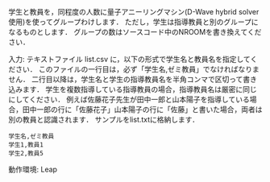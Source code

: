 学生と教員を，同程度の人数に量子アニーリングマシン(D-Wave hybrid solver使用)を使ってグループわけします．
ただし，学生は指導教員と別のグループになるものとします．
グループの数はソースコード中のNROOMを書き換えてください．

入力: テキストファイル list.csv に，以下の形式で学生名と教員名を指定してください．
このファイルの一行目は，必ず「学生名,ゼミ教員」でなければなりません．
二行目以降は，学生名と学生の指導教員名を半角コンマで区切って書き込みます．
学生を複数指導している指導教員の場合，指導教員名は厳密に同じにしてください．
例えば佐藤花子先生が田中一郎と山本陽子を指導している場合，田中一郎の行に「佐藤花子」山本陽子の行に「佐藤」と書いた場合，両者は別の教員と認識されます．
サンプルをlist.txtに格納します．

```
学生名,ゼミ教員
学生1,教員1
学生2,教員5

```
動作環境: Leap
